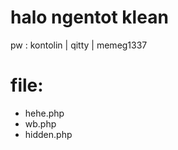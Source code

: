 halo ngentot klean
================
pw : kontolin | qitty | memeg1337


file:
================
- hehe.php
- wb.php
- hidden.php
